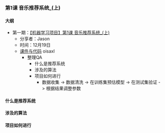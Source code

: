 ### 第1课 音乐推荐系统_(上)
#### 大纲
* 第一期：[【机器学习项目】第1课 音乐推荐系统_(上)](https://www.bilibili.com/video/av54736297?from=search&seid=17890613965883443557) 
	* 分享者：Jason
  * 时间：12月19日
  * [课件与代码](https://share.weiyun.com/5GkwBgK) oisaxl
	* 整理QA
		* 什么是推荐系统
		* 涉及的算法
		* 项目如何进行
			* 数据收集 -> 数据清洗 -> 在训练集预估模型 -> 在测试集验证 -> 根据结果调整参数
      
#### 什么是推荐系统

#### 涉及的算法


#### 项目如何进行
